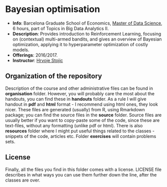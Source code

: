 # Bayesian optimisation

- **Info**: Barcelona Graduate School of Economics, [Master of Data Science](http://www.barcelonagse.eu/study/masters-programs/data-science), 6 hours, part of Topics in Big Data Analytics II.  
- **Description**: Provides introduction to Reinforcement Learning, focusing on (contextual) multi-armed bandits, and gives an overview of Bayesian optimization, applying it to hyperparameter optimization of costly models.  
- **Offerings**: 2016/2017.  
- **Instructor**: [Hrvoje Stojic](http://hstojic.re)  


## Organization of the repository

Description of the course and other administrative files can be found in **organisation** folder. However, you will probably care the most about the handouts, you can find these in **handouts** folder. As a rule I will give handout in **pdf** and **html** format - I recommend using html ones, they look nicer. These files are generated (usually) from R, using Rmarkdown package; you can find the source files in the **source** folder. Source files are usually better if you want to copy-paste some of the code, since these are text-files, without any formatting (unlike pdf or html). There is also **resources** folder where I might put useful things related to the classes - snippets of the code, articles etc. Folder **exercises** will contain problems sets. 


## License 

Finally, all the files you find in this folder comes with a license. LICENSE file describes in what ways you can use them further down the line, after the classes are over.
